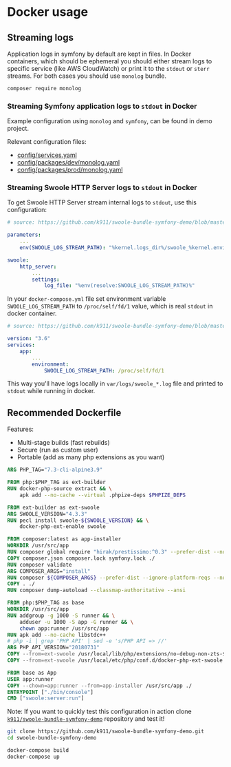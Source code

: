 # Docker usage

## Streaming logs

Application logs in symfony by default are kept in files. In Docker containers, which should be ephemeral you should either stream logs to specific service (like AWS CloudWatch) or print it to the `stdout` or `sterr` streams. For both cases you should use `monolog` bundle.

```bash
composer require monolog
```

### Streaming Symfony application logs to `stdout` in Docker

Example configuration using `monolog` and `symfony`, can be found in demo project.

Relevant configuration files:

- [config/services.yaml](https://github.com/k911/swoole-bundle-symfony-demo/blob/master/config/services.yaml)
- [config/packages/dev/monolog.yaml](https://github.com/k911/swoole-bundle-symfony-demo/blob/master/config/packages/dev/monolog.yaml)
- [config/packages/prod/monolog.yaml](https://github.com/k911/swoole-bundle-symfony-demo/blob/master/config/packages/prod/monolog.yaml)

### Streaming Swoole HTTP Server logs to `stdout` in Docker

To get Swoole HTTP Server stream internal logs to `stdout`, use this configuration:

```yaml
# source: https://github.com/k911/swoole-bundle-symfony-demo/blob/master/config/packages/swoole.yaml

parameters:
    ...
    env(SWOOLE_LOG_STREAM_PATH): "%kernel.logs_dir%/swoole_%kernel.environment%.log"

swoole:
    http_server:
        ...
        settings:
            log_file: "%env(resolve:SWOOLE_LOG_STREAM_PATH)%"
```

In your `docker-compose.yml` file set environment variable `SWOOLE_LOG_STREAM_PATH` to `/proc/self/fd/1` value, which is real `stdout` in docker container.

```yaml
# source: https://github.com/k911/swoole-bundle-symfony-demo/blob/master/docker-compose.yml

version: "3.6"
services:
    app:
        ...
        environment:
            SWOOLE_LOG_STREAM_PATH: /proc/self/fd/1
```

This way you'll have logs locally in `var/logs/swoole_*.log` file and printed to `stdout` while running in docker.

## Recommended Dockerfile

Features:

- Multi-stage builds (fast rebuilds)
- Secure (run as custom user)
- Portable (add as many php extensions as you want)

```dockerfile
ARG PHP_TAG="7.3-cli-alpine3.9"

FROM php:$PHP_TAG as ext-builder
RUN docker-php-source extract && \
    apk add --no-cache --virtual .phpize-deps $PHPIZE_DEPS

FROM ext-builder as ext-swoole
ARG SWOOLE_VERSION="4.3.3"
RUN pecl install swoole-${SWOOLE_VERSION} && \
    docker-php-ext-enable swoole

FROM composer:latest as app-installer
WORKDIR /usr/src/app
RUN composer global require "hirak/prestissimo:^0.3" --prefer-dist --no-progress --no-suggest --classmap-authoritative --ansi
COPY composer.json composer.lock symfony.lock ./
RUN composer validate
ARG COMPOSER_ARGS="install"
RUN composer ${COMPOSER_ARGS} --prefer-dist --ignore-platform-reqs --no-progress --no-suggest --no-scripts --no-autoloader --ansi
COPY . ./
RUN composer dump-autoload --classmap-authoritative --ansi

FROM php:$PHP_TAG as base
WORKDIR /usr/src/app
RUN addgroup -g 1000 -S runner && \
    adduser -u 1000 -S app -G runner && \
    chown app:runner /usr/src/app
RUN apk add --no-cache libstdc++
# php -i | grep 'PHP API' | sed -e 's/PHP API => //'
ARG PHP_API_VERSION="20180731"
COPY --from=ext-swoole /usr/local/lib/php/extensions/no-debug-non-zts-${PHP_API_VERSION}/swoole.so /usr/local/lib/php/extensions/no-debug-non-zts-${PHP_API_VERSION}/swoole.so
COPY --from=ext-swoole /usr/local/etc/php/conf.d/docker-php-ext-swoole.ini /usr/local/etc/php/conf.d/docker-php-ext-swoole.ini

FROM base as App
USER app:runner
COPY --chown=app:runner --from=app-installer /usr/src/app ./
ENTRYPOINT ["./bin/console"]
CMD ["swoole:server:run"]
```

Note: If you want to quickly test this configuration in action clone [`k911/swoole-bundle-symfony-demo`](https://github.com/k911/swoole-bundle-symfony-demo) repository and test it!

```bash
git clone https://github.com/k911/swoole-bundle-symfony-demo.git
cd swoole-bundle-symfony-demo

docker-compose build
docker-compose up
```
